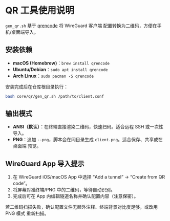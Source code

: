 # QR 工具使用说明

`gen_qr.sh` 基于 [qrencode](https://fukuchi.org/works/qrencode/) 将 WireGuard 客户端
配置转换为二维码，方便在手机/桌面端导入。

## 安装依赖

- **macOS (Homebrew)**：`brew install qrencode`
- **Ubuntu/Debian**：`sudo apt install qrencode`
- **Arch Linux**：`sudo pacman -S qrencode`

安装完成后在仓库根目录执行：

```bash
bash core/qr/gen_qr.sh /path/to/client.conf
```

## 输出模式

- **ANSI（默认）**：在终端直接渲染二维码，快速扫码。适合远程 SSH 或一次性导入。
- **PNG**：追加 `--png`，脚本会在同目录生成 `client.png`。适合保存、共享或在桌面端
  预览。

## WireGuard App 导入提示

1. 在 WireGuard iOS/macOS App 中选择 “Add a tunnel” → “Create from QR code”。
2. 将屏幕对准终端/PNG 中的二维码，等待自动识别。
3. 完成后可在 App 内编辑隧道名称并确认配置内容（注意保密）。

若二维码扫描失败，确认配置文件无额外注释、终端背景对比度足够，或改用 PNG 模式
重新扫描。
